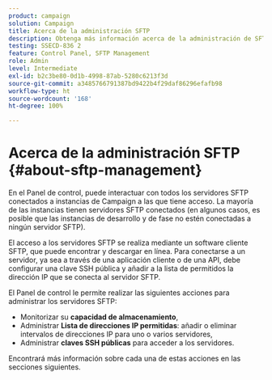 ```yaml
---
product: campaign
solution: Campaign
title: Acerca de la administración SFTP
description: Obtenga más información acerca de la administración de SFTP en el Panel de control
testing: SSECD-836 2
feature: Control Panel, SFTP Management
role: Admin
level: Intermediate
exl-id: b2c3be80-0d1b-4998-87ab-5280c6213f3d
source-git-commit: a3485766791387bd9422b4f29daf86296efafb98
workflow-type: ht
source-wordcount: '168'
ht-degree: 100%

---
```


# Acerca de la administración SFTP {#about-sftp-management}

En el Panel de control, puede interactuar con todos los servidores SFTP conectados a instancias de Campaign a las que tiene acceso. La mayoría de las instancias tienen servidores SFTP conectados (en algunos casos, es posible que las instancias de desarrollo y de fase no estén conectadas a ningún servidor SFTP).

El acceso a los servidores SFTP se realiza mediante un software cliente SFTP, que puede encontrar y descargar en línea. Para conectarse a un servidor, ya sea a través de una aplicación cliente o de una API, debe configurar una clave SSH pública y añadir a la lista de permitidos la dirección IP que se conecta al servidor SFTP.

El Panel de control le permite realizar las siguientes acciones para administrar los servidores SFTP:

* Monitorizar su **capacidad de almacenamiento**,
* Administrar **Lista de direcciones IP permitidas**: añadir o eliminar intervalos de direcciones IP para uno o varios servidores,
* Administrar **claves SSH públicas** para acceder a los servidores.

Encontrará más información sobre cada una de estas acciones en las secciones siguientes.
